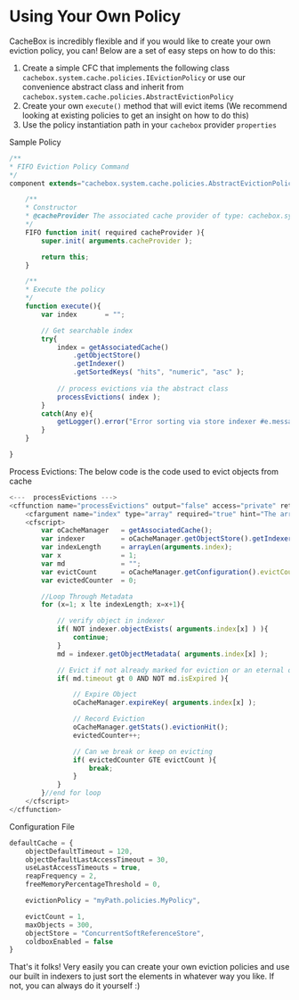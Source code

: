 # Using Your Own Policy

CacheBox is incredibly flexible and if you would like to create your own eviction policy, you can! Below are a set of easy steps on how to do this:

1. Create a simple CFC that implements the following class `cachebox.system.cache.policies.IEvictionPolicy` or use our convenience abstract class and inherit from `cachebox.system.cache.policies.AbstractEvictionPolicy`
2. Create your own `execute()` method that will evict items (We recommend looking at existing policies to get an insight on how to do this) 
3. Use the policy instantiation path in your `cachebox` provider `properties`

Sample Policy

```javascript
/**
* FIFO Eviction Policy Command
*/
component extends="cachebox.system.cache.policies.AbstractEvictionPolicy"{

	/**
	* Constructor
	* @cacheProvider The associated cache provider of type: cachebox.system.cache.ICacheProvider
	*/
	FIFO function init( required cacheProvider ){
		super.init( arguments.cacheProvider );

        return this;
	}

	/**
	* Execute the policy
	*/
	function execute(){
		var index       = "";

        // Get searchable index
        try{
            index = getAssociatedCache()
            	.getObjectStore()
            	.getIndexer()
            	.getSortedKeys( "hits", "numeric", "asc" );
            
            // process evictions via the abstract class
            processEvictions( index );
        }
        catch(Any e){
            getLogger().error("Error sorting via store indexer #e.message# #e.detail# #e.stackTrace#.");
        }
	}

}
```
Process Evictions: The below code is the code used to evict objects from cache

```javascript
<---  processEvictions --->
<cffunction name="processEvictions" output="false" access="private" returntype="void" hint="Abstract processing of evictions">
    <cfargument name="index" type="array" required="true" hint="The array of metadata keys used for processing evictions"/>
    <cfscript>
        var oCacheManager   = getAssociatedCache();
        var indexer         = oCacheManager.getObjectStore().getIndexer();
        var indexLength     = arrayLen(arguments.index);
        var x               = 1;
        var md              = "";
        var evictCount      = oCacheManager.getConfiguration().evictCount;
        var evictedCounter  = 0;

        //Loop Through Metadata
        for (x=1; x lte indexLength; x=x+1){

            // verify object in indexer
            if( NOT indexer.objectExists( arguments.index[x] ) ){
                continue;
            }
            md = indexer.getObjectMetadata( arguments.index[x] );

            // Evict if not already marked for eviction or an eternal object.
            if( md.timeout gt 0 AND NOT md.isExpired ){

                // Expire Object
                oCacheManager.expireKey( arguments.index[x] );

                // Record Eviction
                oCacheManager.getStats().evictionHit();
                evictedCounter++;

                // Can we break or keep on evicting
                if( evictedCounter GTE evictCount ){
                    break;
                }
            }
        }//end for loop
    </cfscript>
</cffunction>
```

Configuration File

```javascript
defaultCache = {
    objectDefaultTimeout = 120,
    objectDefaultLastAccessTimeout = 30,
    useLastAccessTimeouts = true,
    reapFrequency = 2,
    freeMemoryPercentageThreshold = 0,

    evictionPolicy = "myPath.policies.MyPolicy",

    evictCount = 1,
    maxObjects = 300,
    objectStore = "ConcurrentSoftReferenceStore",
    coldboxEnabled = false
}
```

That's it folks! Very easily you can create your own eviction policies and use our built in indexers to just sort the elements in whatever way you like. If not, you can always do it yourself :)
